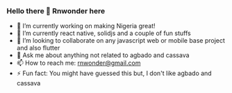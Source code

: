 ### Hello there 👋 Rnwonder here

- 🔭 I’m currently working on making Nigeria great!
- 🌱 I’m currently react native, solidjs and a couple of fun stuffs
- 👯 I’m looking to collaborate on any javascript web or mobile base project and also flutter 
- 💬 Ask me about anything not related to agbado and cassava
- 📫 How to reach me: rnwonder@gmail.com
- ⚡ Fun fact: You might have guessed this but, I don't like agbado and cassava

